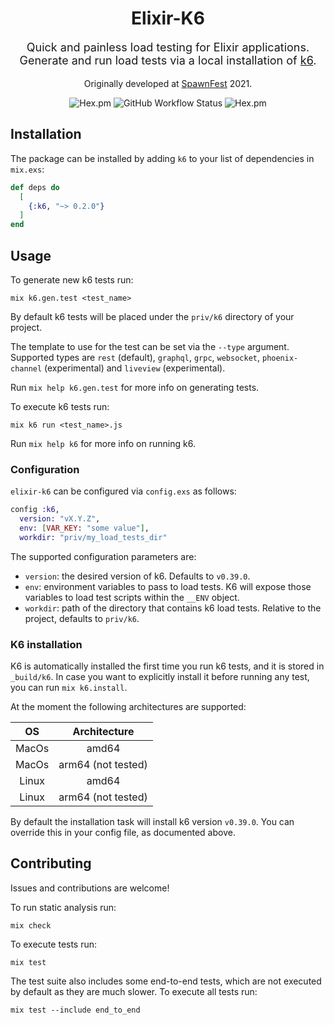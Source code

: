 <div align="center">
  <h1 style="width: 100%; text-align: center">Elixir-K6</h1>
  <p style="font-size: 18px; white-space: pre-line">Quick and painless load testing for Elixir applications.
    Generate and run load tests via a local installation of <a href="https://k6.io">k6</a>.
  </p>
  <p>
    Originally developed at <a href="https://spawnfest.org/">SpawnFest</a> 2021.
  </p>
</div>
<div align="center" style="text-align: center;">
  <img alt="Hex.pm" src="https://img.shields.io/hexpm/l/k6">
  <img alt="GitHub Workflow Status" src="https://img.shields.io/github/actions/workflow/status/besughi/elixir-k6/ci.yml?branch=main">
  <img alt="Hex.pm" src="https://img.shields.io/hexpm/v/k6">
</div>

## Installation

The package can be installed by adding `k6` to your list of dependencies in `mix.exs`:

```elixir
def deps do
  [
    {:k6, "~> 0.2.0"}
  ]
end
```

## Usage

To generate new k6 tests run:

```shell
mix k6.gen.test <test_name>
```

By default k6 tests will be placed under the `priv/k6` directory of your project.

The template to use for the test can be set via the `--type` argument.
Supported types are `rest` (default), `graphql`, `grpc`, `websocket`, `phoenix-channel` (experimental) and `liveview` (experimental).

Run `mix help k6.gen.test` for more info on generating tests.

To execute k6 tests run:

```shell
mix k6 run <test_name>.js
```

Run `mix help k6` for more info on running k6.

### Configuration

`elixir-k6` can be configured via `config.exs` as follows:

```elixir
config :k6,
  version: "vX.Y.Z",
  env: [VAR_KEY: "some value"],
  workdir: "priv/my_load_tests_dir"
```

The supported configuration parameters are:

- `version`: the desired version of k6. Defaults to `v0.39.0`.
- `env`: environment variables to pass to load tests. K6 will expose those variables to load test scripts within the `__ENV` object.
- `workdir`: path of the directory that contains k6 load tests. Relative to the project, defaults to `priv/k6`.

### K6 installation

K6 is automatically installed the first time you run k6 tests, and it is stored in `_build/k6`.
In case you want to explicitly install it before running any test, you can run `mix k6.install`.

At the moment the following architectures are supported:

|  OS   |    Architecture    |
| :---: | :----------------: |
| MacOs |       amd64        |
| MacOs | arm64 (not tested) |
| Linux |       amd64        |
| Linux | arm64 (not tested) |

By default the installation task will install k6 version `v0.39.0`.
You can override this in your config file, as documented above.

## Contributing

Issues and contributions are welcome!

To run static analysis run:

```shell
mix check
```

To execute tests run:

```shell
mix test
```

The test suite also includes some end-to-end tests, which are not executed by default as they are much slower.
To execute all tests run:

```shell
mix test --include end_to_end
```
